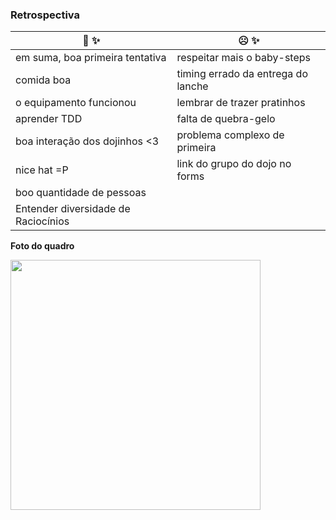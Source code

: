 ### Retrospectiva

| :slightly_smiling_face: :sparkles:  | :frowning_face:    :sparkles:              |
| ------------- |---------------------------------|
| em suma, boa primeira tentativa  | respeitar mais o baby-steps                 |
| comida boa | timing errado da entrega do lanche |
| o equipamento funcionou | lembrar de trazer pratinhos     |
| aprender TDD  | falta de quebra-gelo            |
| boa interação dos dojinhos <3 | problema complexo de primeira   |
| nice hat =P  | link do grupo do dojo no forms  |
| boo quantidade de pessoas  |                            |
| Entender diversidade de Raciocínios  |                              |



**Foto do quadro**

<img width="400" src="https://user-images.githubusercontent.com/42525687/206072670-3467a954-2fce-4f83-985f-de29719867a3.png" />
